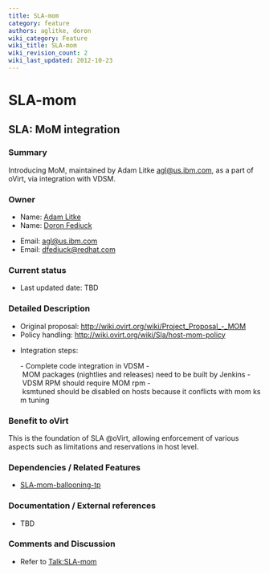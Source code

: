 ```yaml
---
title: SLA-mom
category: feature
authors: aglitke, doron
wiki_category: Feature
wiki_title: SLA-mom
wiki_revision_count: 2
wiki_last_updated: 2012-10-23
---
```


# SLA-mom

## SLA: MoM integration

### Summary

Introducing MoM, maintained by Adam Litke <agl@us.ibm.com>, as a part of oVirt, via integration with VDSM.

### Owner

*   Name: [ Adam Litke](User:Aglitke)
*   Name: [ Doron Fediuck](User:Doron)

<!-- -->

*   Email: <agl@us.ibm.com>
*   Email: <dfediuck@redhat.com>

### Current status

*   Last updated date: TBD

### Detailed Description

*   Original proposal: <http://wiki.ovirt.org/wiki/Project_Proposal_-_MOM>
*   Policy handling: <http://wiki.ovirt.org/wiki/Sla/host-mom-policy>

<!-- -->

*   Integration steps:

      - Complete code integration in VDSM
      - MOM packages (nightlies and releases) need to be built by Jenkins
      - VDSM RPM should require MOM rpm
      - ksmtuned should be disabled on hosts because it conflicts with mom ksm tuning

### Benefit to oVirt

This is the foundation of SLA @oVirt, allowing enforcement of various aspects such as limitations and reservations in host level.

### Dependencies / Related Features

*   [SLA-mom-ballooning-tp](SLA-mom-ballooning-tp)

### Documentation / External references

*   TBD

### Comments and Discussion

*   Refer to <Talk:SLA-mom>

